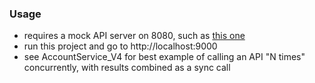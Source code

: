 
### Usage

* requires a mock API server on 8080, such as [this one](https://github.com/codetojoy/simple-server-java)
* run this project and go to http://localhost:9000
* see AccountService_V4 for best example of calling an API "N times" concurrently, with results combined as a sync call

